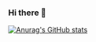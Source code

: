 ### Hi there 👋

[![Anurag's GitHub stats](https://github-readme-stats.vercel.app/api?username=askagi)](https://github.com/anuraghazra/github-readme-stats&show_icons=true&theme=dark)
